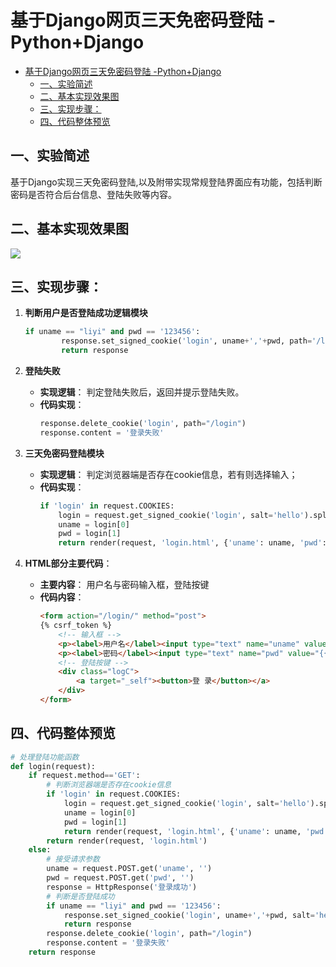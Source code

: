# 基于Django网页三天免密码登陆 -Python+Django


<!-- @import "[TOC]" {cmd="toc" depthFrom=1 depthTo=6 orderedList=false} -->

<!-- code_chunk_output -->

- [基于Django网页三天免密码登陆 -Python+Django](#基于django网页三天免密码登陆-pythondjango)
  - [一、实验简述](#一-实验简述)
  - [二、基本实现效果图](#二-基本实现效果图)
  - [三、实现步骤：](#三-实现步骤)
  - [四、代码整体预览](#四-代码整体预览)

<!-- /code_chunk_output -->

## 一、实验简述
基于Django实现三天免密码登陆,以及附带实现常规登陆界面应有功能，包括判断密码是否符合后台信息、登陆失败等内容。

## 二、基本实现效果图

![](https://raw.githubusercontent.com/lukelee98/PicBed/main/Pic2022/%E4%B8%89%E5%A4%A9%E5%85%8D%E5%AF%86%E7%A0%81%E7%99%BB%E9%99%86.png)

## 三、实现步骤：
1. **判断用户是否登陆成功逻辑模块**
    ```python
    if uname == "liyi" and pwd == '123456':
            response.set_signed_cookie('login', uname+','+pwd, path='/login',max_age=3*24*60*60)
            return response
    ```

2. **登陆失败**
    + **实现逻辑**：
        判定登陆失败后，返回并提示登陆失败。  
    + **代码实现**：
        ```python
        response.delete_cookie('login', path="/login")
        response.content = '登录失败'
        ```

3. **三天免密码登陆模块**
    + **实现逻辑**：
        判定浏览器端是否存在cookie信息，若有则选择输入；
    + **代码实现**：
        ```python
        if 'login' in request.COOKIES:
            login = request.get_signed_cookie('login', salt='hello').split(',')
            uname = login[0]
            pwd = login[1]
            return render(request, 'login.html', {'uname': uname, 'pwd': pwd})
        ```

4. **HTML部分主要代码**：
    + **主要内容**：
        用户名与密码输入框，登陆按键
    + **代码内容**：
        ```html
        <form action="/login/" method="post">
        {% csrf_token %}
            <!-- 输入框 -->
            <p><label>用户名</label><input type="text" name="uname" value="{{uname}}"></p>
            <p><label>密码</label><input type="text" name="pwd" value="{{pwd}}"></p>
            <!-- 登陆按键 -->
            <div class="logC">
                <a target="_self"><button>登 录</button></a>
            </div>
        </form>
        ```


## 四、代码整体预览
```python
# 处理登陆功能函数
def login(request):
    if request.method=='GET':
        # 判断浏览器端是否存在cookie信息
        if 'login' in request.COOKIES:
            login = request.get_signed_cookie('login', salt='hello').split(',')
            uname = login[0]
            pwd = login[1]
            return render(request, 'login.html', {'uname': uname, 'pwd': pwd})
        return render(request, 'login.html')
    else:
        # 接受请求参数
        uname = request.POST.get('uname', '')
        pwd = request.POST.get('pwd', '')
        response = HttpResponse('登录成功')
        # 判断是否登陆成功
        if uname == "liyi" and pwd == '123456':
            response.set_signed_cookie('login', uname+','+pwd, salt='hello', path='/login',max_age=3*24*60*60)
            return response
        response.delete_cookie('login', path="/login")
        response.content = '登录失败'
    return response
```





